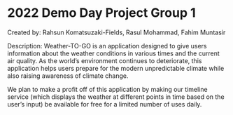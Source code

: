 # 2022 Demo Day Project Group 1
Created by: Rahsun Komatsuzaki-Fields, Rasul Mohammad, Fahim Muntasir

Description: Weather-TO-GO is an application designed to give users information about the weather conditions in various times and the current air quality. As the world’s environment continues to deteriorate, this application helps users prepare for the modern unpredictable climate while also raising awareness of climate change.

We plan to make a profit off of this application by making our timeline service (which displays the weather at different points in time based on the user’s input) be available for free for a limited number of uses daily.

